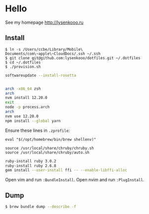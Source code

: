 # Hello

See my homepage http://lysenkooo.ru

## Install

```
$ ln -s /Users/ccbe/Library/Mobile\ Documents/com\~apple\~CloudDocs/.ssh ~/.ssh
$ git clone git@github.com:lysenkooo/dotfiles.git ~/.dotfiles
$ cd ~/.dotfiles
$ ./provision.sh
```

```sh
softwareupdate --install-rosetta


arch -x86_64 zsh
arch
nvm install 12.20.0
exit
node -p process.arch
arch
nvm use 12.20.0
npm install --global yarn
```

Ensure these lines in `.zprofile`:

```
eval "$(/opt/homebrew/bin/brew shellenv)"

source /usr/local/share/chruby/chruby.sh
source /usr/local/share/chruby/auto.sh
```

```sh
ruby-install ruby 3.0.2
ruby-install ruby 2.6.8
gem install --user-install ffi -- --enable-libffi-alloc
```

Open vim and run `:BundleInstall`.
Open nvim and run `:PlugInstall`.

## Dump

```sh
$ brew bundle dump --describe -f
```
